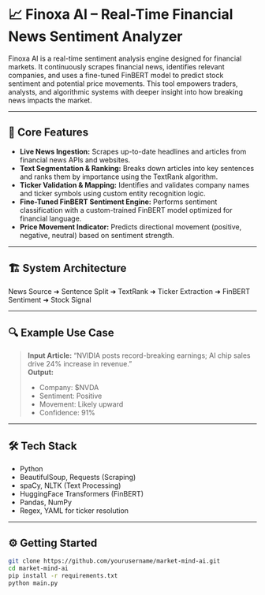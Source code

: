 # 📈 Finoxa AI – Real-Time Financial News Sentiment Analyzer

Finoxa AI is a real-time sentiment analysis engine designed for financial markets. It continuously scrapes financial news, identifies relevant companies, and uses a fine-tuned FinBERT model to predict stock sentiment and potential price movements. This tool empowers traders, analysts, and algorithmic systems with deeper insight into how breaking news impacts the market.

---

## 🧠 Core Features

- **Live News Ingestion:** Scrapes up-to-date headlines and articles from financial news APIs and websites.
- **Text Segmentation & Ranking:** Breaks down articles into key sentences and ranks them by importance using the TextRank algorithm.
- **Ticker Validation & Mapping:** Identifies and validates company names and ticker symbols using custom entity recognition logic.
- **Fine-Tuned FinBERT Sentiment Engine:** Performs sentiment classification with a custom-trained FinBERT model optimized for financial language.
- **Price Movement Indicator:** Predicts directional movement (positive, negative, neutral) based on sentiment strength.

---

## 🏗️ System Architecture

News Source ➜ Sentence Split ➜ TextRank ➜ Ticker Extraction ➜ FinBERT Sentiment ➜ Stock Signal


---

## 🔍 Example Use Case

> **Input Article:** “NVIDIA posts record-breaking earnings; AI chip sales drive 24% increase in revenue.”  
> **Output:**
> - Company: $NVDA  
> - Sentiment: Positive  
> - Movement: Likely upward  
> - Confidence: 91%

---

## 🛠️ Tech Stack

- Python
- BeautifulSoup, Requests (Scraping)
- spaCy, NLTK (Text Processing)
- HuggingFace Transformers (FinBERT)
- Pandas, NumPy
- Regex, YAML for ticker resolution

---

## ⚙️ Getting Started

```bash
git clone https://github.com/yourusername/market-mind-ai.git
cd market-mind-ai
pip install -r requirements.txt
python main.py
